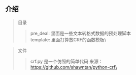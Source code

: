 介绍
-------

>目录
>>pre_deal: 里面是一些文本转格式数据的预处理脚本\
>>template: 里面打算放CRF的函数模板\

>文件
>>crf.py  是一个仿照的简单代码 来源：https://github.com/shawntan/python-crf\

